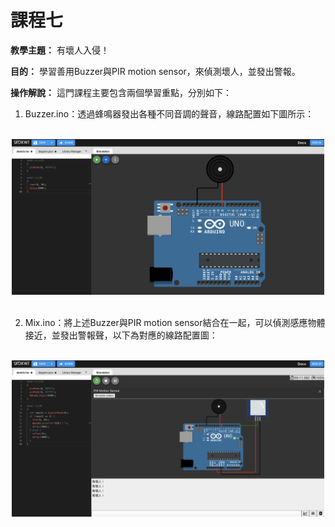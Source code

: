 # 課程七

**教學主題：** 有壞人入侵！
	
**目的：** 學習善用Buzzer與PIR motion sensor，來偵測壞人，並發出警報。

**操作解說：** 這門課程主要包含兩個學習重點，分別如下：
1. Buzzer.ino：透過蜂鳴器發出各種不同音調的聲音，線路配置如下圖所示：
<br>
<div align="center">
	<img src="./Wokwi截圖1.png" alt="Editor" width="500">
</div>
<br>

2. Mix.ino：將上述Buzzer與PIR motion sensor結合在一起，可以偵測感應物體接近，並發出警報聲，以下為對應的線路配置圖：
<br>
<div align="center">
	<img src="./Wokwi截圖2.png" alt="Editor" width="500">
</div>
<br>
